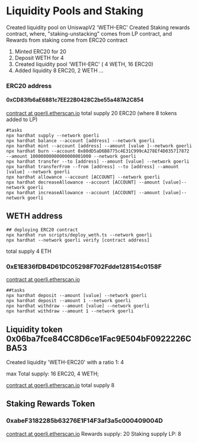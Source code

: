 # Liquidity Pools and Staking
Created liquidity pool on UniswapV2 'WETH-ERC'
Created Staking rewards contract, where, "staking-unstacking" comes from LP contract,
and Rewards from staking come from ERC20 contract

1. Minted ERC20 for 20
2. Deposit WETH for 4
3. Created liquidity pool 'WETH-ERC'  ( 4 WETH, 16 ERC20)
4. Added liquidity 8 ERC20, 2 WETH
...
### ERC20 address

#### 0xCD83fb6aE6881c7EE22B0428C2be55a487A2C854

[contract at goerli.etherscan.io](https://goerli.etherscan.io/address/0xCD83fb6aE6881c7EE22B0428C2be55a487A2C854#code)
total supply 20 ERC20 (where 8 tokens added to LP)

```shell
#tasks
npx hardhat supply --network goerli
npx hardhat balance --account [address] --network goerli
npx hardhat mint --account [address] --amount [value ]--network goerli
npx hardhat burn --account 0x80dD5aD6B8775c4E31C999cA278Ef4D035717872 --amount 10000000000000000001000 --network goerli
npx hardhat transfer --to [address] --amount [value] --network goerli
npx hardhat transferFrom --from [address] --to [address] --amount [value] --network goerli
npx hardhat allowance --account [ACCOUNT] --network goerli
npx hardhat decreaseAllowance --account [ACCOUNT] --amount [value]--network goerli
npx hardhat increaseAllowance --account [ACCOUNT] --amount [value]--network goerli
```

## WETH address

```shell
## deploying ERC20 contract
npx hardhat run scripts/deploy_weth.ts --network goerli
npx hardhat --network goerli verify [contract address]
```
total supply 4 ETH

### 0xE1E836fDB4D61DC05298F702Fdde128154c0158F

[contract at goerli.etherscan.io](https://goerli.etherscan.io/address/0xE1E836fDB4D61DC05298F702Fdde128154c0158F#code)

```shell
##tasks
npx hardhat deposit --amount [value] --network goerli
npx hardhat deposit --amount 1 --network goerli
npx hardhat withdraw --amount [value] --network goerli
npx hardhat withdraw --amount 1 --network goerli
```

## Liquidity token 0x06ba7fce84CC8D6ce1Fac9E504bF0922226CBA53

Created liquidity 'WETH-ERC20' with a ratio 1: 4

max Total supply: 16 ERC20, 4 WETH;

[contract at goerli.etherscan.io](https://goerli.etherscan.io/token/0x06ba7fce84cc8d6ce1fac9e504bf0922226cba53)
total supply 8

## Staking Rewards Token
### 0xabeF3182285b63276E1F14F3af3a5c000409004D

[contract at goerli.etherscan.io](https://goerli.etherscan.io/address/0xabeF3182285b63276E1F14F3af3a5c000409004D)
Rewards supply: 20
Staking supply LP: 8